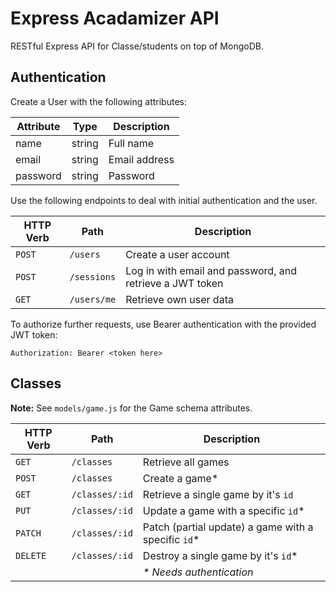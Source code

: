 # Express Acadamizer API

RESTful Express API for Classe/students on top of MongoDB.

## Authentication

Create a User with the following attributes:

| Attribute | Type   | Description   |
|-----------|--------|---------------|
| name      | string | Full name     |
| email     | string | Email address |
| password  | string | Password      |

Use the following endpoints to deal with initial authentication and the user.

| HTTP Verb | Path        | Description |
|-----------|-------------|--------------|
| `POST`    | `/users`    | Create a user account |
| `POST`    | `/sessions` | Log in with email and password, and retrieve a JWT token |
| `GET`     | `/users/me` | Retrieve own user data |

To authorize further requests, use Bearer authentication with the provided JWT token:

```
Authorization: Bearer <token here>
```


## Classes

**Note:** See `models/game.js` for the Game schema attributes.

| HTTP Verb | Path | Description |
|-----------|------|--------------|
| `GET` | `/classes` | Retrieve all games |
| `POST` | `/classes` | Create a game* |
| `GET` | `/classes/:id` | Retrieve a single game by it's `id` |
| `PUT` | `/classes/:id` | Update a game with a specific `id`* |
| `PATCH` | `/classes/:id` | Patch (partial update) a game with a specific `id`* |
| `DELETE` | `/classes/:id` | Destroy a single game by it's `id`* |
| | | _* Needs authentication_ |

